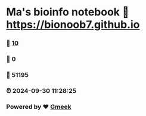 # Ma's bioinfo notebook :link: https://bionoob7.github.io 
### :page_facing_up: [10](https://bionoob7.github.io/tag.html) 
### :speech_balloon: 0 
### :hibiscus: 51195 
### :alarm_clock: 2024-09-30 11:28:25 
### Powered by :heart: [Gmeek](https://github.com/Meekdai/Gmeek)
